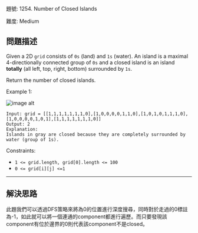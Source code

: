 題號: 1254. Number of Closed Islands

難度: Medium

## 問題描述

Given a 2D `grid` consists of `0s` (land) and `1s` (water).  An island is a maximal 4-directionally connected group of `0s` and a closed island is an island **totally** (all left, top, right, bottom) surrounded by `1s`.

Return the number of closed islands.

Example 1:

![image alt](https://assets.leetcode.com/uploads/2019/10/31/sample_3_1610.png)

```
Input: grid = [[1,1,1,1,1,1,1,0],[1,0,0,0,0,1,1,0],[1,0,1,0,1,1,1,0],[1,0,0,0,0,1,0,1],[1,1,1,1,1,1,1,0]]
Output: 2
Explanation: 
Islands in gray are closed because they are completely surrounded by water (group of 1s).
```

Constraints:

- `1 <= grid.length, grid[0].length <= 100`
- `0 <= grid[i][j] <=1`

---
## 解決思路

此題我們可以透過DFS策略來將為0的位置進行深度搜尋，同時對於走過的0標註為-1，如此就可以將一個連通的component都進行遍歷。而只要發現該component有位於邊界的0則代表該component不是closed。